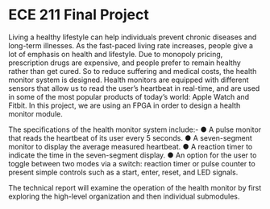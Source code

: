 # ECE 211 Final Project
Living a healthy lifestyle can help individuals prevent chronic diseases and long-term illnesses. As the fast-paced living rate increases, people give a lot of emphasis on health and lifestyle. Due to monopoly pricing, prescription drugs are expensive, and people prefer to remain healthy rather than get cured. So to reduce suffering and medical costs, the health monitor system is designed. Health monitors are equipped with different sensors that allow us to read the user’s heartbeat in real-time, and are used in some of the most popular products of today’s world: Apple Watch and Fitbit. In this project, we are using an FPGA in order to design a health monitor module.

The specifications of the health monitor system include:-
● A pulse monitor that reads the heartbeat of its user every 5 seconds.
● A seven-segment monitor to display the average measured heartbeat.
● A reaction timer to indicate the time in the seven-segment display.
● An option for the user to toggle between two modes via a switch: reaction timer or pulse counter to present simple controls such as a start, enter, reset, and LED signals.

The technical report will examine the operation of the health monitor by first exploring the high-level organization and then individual submodules.
